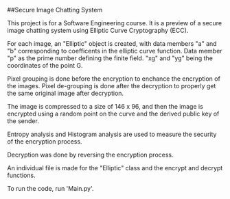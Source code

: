 ##Secure Image Chatting System

This project is for a Software Engineering course. It is a preview of a secure image chatting system using Elliptic Curve Cryptography (ECC).

For each image, an "Elliptic" object is created, with data members "a" and "b" corresponding to coefficents in the elliptic curve function. Data member "p" as the prime number defining the finite field. "xg" and "yg" being the coordinates of the point G.

Pixel grouping is done before the encryption to enchance the encryption of the images. Pixel de-grouping is done after the decryption to properly get the same original image after decryption. 

The image is compressed to a size of 146 x 96, and then the image is encrypted using a random point on the curve and the derived public key of the sender.

Entropy analysis and Histogram analysis are used to measure the security of the encryption process.

Decryption was done by reversing the encryption process.

An individual file is made for the "Elliptic" class and the encrypt and decrypt functions. 

To run the code, run 'Main.py'.
